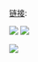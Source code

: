 [链接](/Hello-World/images/666/):

<p><img src="https://github.com/taoste/Hello-World/blob/master/images/666/【发型师】也许这就是鬼斧神工吧.gif?raw=true"/>
<img src="https://github.com/taoste/Hello-World/blob/master/images/666/weixiaoshuo.png?raw=true"/></p>

<img src="https://github.com/taoste/Hello-World/blob/master/images/666/Desktop-Works.jpg?raw=true"/>	
